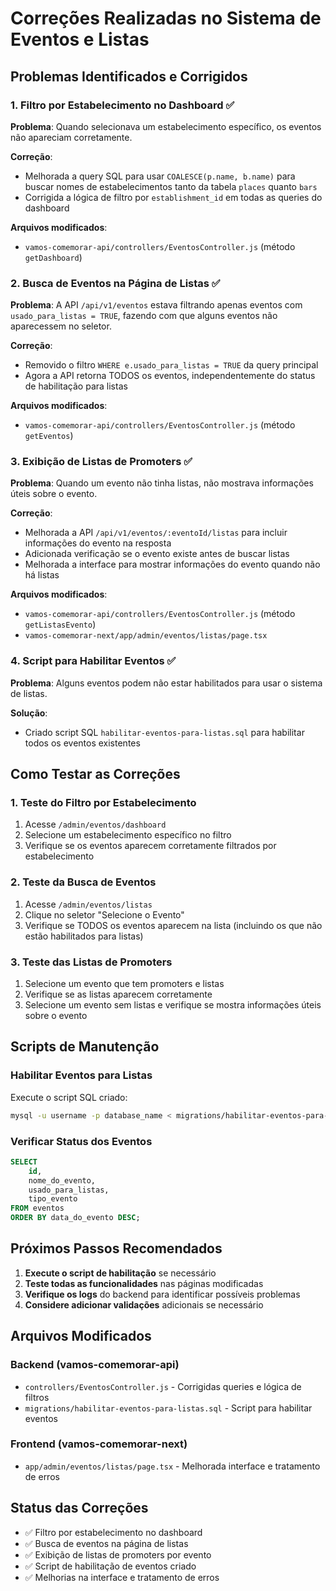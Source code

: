 # Correções Realizadas no Sistema de Eventos e Listas

## Problemas Identificados e Corrigidos

### 1. **Filtro por Estabelecimento no Dashboard** ✅
**Problema**: Quando selecionava um estabelecimento específico, os eventos não apareciam corretamente.

**Correção**: 
- Melhorada a query SQL para usar `COALESCE(p.name, b.name)` para buscar nomes de estabelecimentos tanto da tabela `places` quanto `bars`
- Corrigida a lógica de filtro por `establishment_id` em todas as queries do dashboard

**Arquivos modificados**:
- `vamos-comemorar-api/controllers/EventosController.js` (método `getDashboard`)

### 2. **Busca de Eventos na Página de Listas** ✅
**Problema**: A API `/api/v1/eventos` estava filtrando apenas eventos com `usado_para_listas = TRUE`, fazendo com que alguns eventos não aparecessem no seletor.

**Correção**:
- Removido o filtro `WHERE e.usado_para_listas = TRUE` da query principal
- Agora a API retorna TODOS os eventos, independentemente do status de habilitação para listas

**Arquivos modificados**:
- `vamos-comemorar-api/controllers/EventosController.js` (método `getEventos`)

### 3. **Exibição de Listas de Promoters** ✅
**Problema**: Quando um evento não tinha listas, não mostrava informações úteis sobre o evento.

**Correção**:
- Melhorada a API `/api/v1/eventos/:eventoId/listas` para incluir informações do evento na resposta
- Adicionada verificação se o evento existe antes de buscar listas
- Melhorada a interface para mostrar informações do evento quando não há listas

**Arquivos modificados**:
- `vamos-comemorar-api/controllers/EventosController.js` (método `getListasEvento`)
- `vamos-comemorar-next/app/admin/eventos/listas/page.tsx`

### 4. **Script para Habilitar Eventos** ✅
**Problema**: Alguns eventos podem não estar habilitados para usar o sistema de listas.

**Solução**:
- Criado script SQL `habilitar-eventos-para-listas.sql` para habilitar todos os eventos existentes

## Como Testar as Correções

### 1. Teste do Filtro por Estabelecimento
1. Acesse `/admin/eventos/dashboard`
2. Selecione um estabelecimento específico no filtro
3. Verifique se os eventos aparecem corretamente filtrados por estabelecimento

### 2. Teste da Busca de Eventos
1. Acesse `/admin/eventos/listas`
2. Clique no seletor "Selecione o Evento"
3. Verifique se TODOS os eventos aparecem na lista (incluindo os que não estão habilitados para listas)

### 3. Teste das Listas de Promoters
1. Selecione um evento que tem promoters e listas
2. Verifique se as listas aparecem corretamente
3. Selecione um evento sem listas e verifique se mostra informações úteis sobre o evento

## Scripts de Manutenção

### Habilitar Eventos para Listas
Execute o script SQL criado:
```bash
mysql -u username -p database_name < migrations/habilitar-eventos-para-listas.sql
```

### Verificar Status dos Eventos
```sql
SELECT 
    id,
    nome_do_evento,
    usado_para_listas,
    tipo_evento
FROM eventos 
ORDER BY data_do_evento DESC;
```

## Próximos Passos Recomendados

1. **Execute o script de habilitação** se necessário
2. **Teste todas as funcionalidades** nas páginas modificadas
3. **Verifique os logs** do backend para identificar possíveis problemas
4. **Considere adicionar validações** adicionais se necessário

## Arquivos Modificados

### Backend (vamos-comemorar-api)
- `controllers/EventosController.js` - Corrigidas queries e lógica de filtros
- `migrations/habilitar-eventos-para-listas.sql` - Script para habilitar eventos

### Frontend (vamos-comemorar-next)
- `app/admin/eventos/listas/page.tsx` - Melhorada interface e tratamento de erros

## Status das Correções
- ✅ Filtro por estabelecimento no dashboard
- ✅ Busca de eventos na página de listas  
- ✅ Exibição de listas de promoters por evento
- ✅ Script de habilitação de eventos criado
- ✅ Melhorias na interface e tratamento de erros
